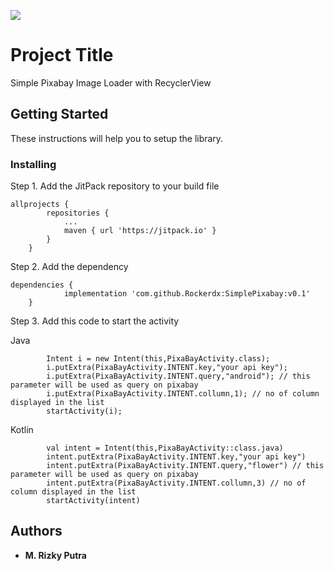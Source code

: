 [![](https://jitpack.io/v/Rockerdx/SimplePixabay.svg)](https://jitpack.io/#Rockerdx/SimplePixabay)

# Project Title

Simple Pixabay Image Loader with RecyclerView

## Getting Started

These instructions will help you to setup the library.

### Installing

Step 1. Add the JitPack repository to your build file

```
allprojects {
		repositories {
			...
			maven { url 'https://jitpack.io' }
		}
	}
```

Step 2. Add the dependency

```
dependencies {
	        implementation 'com.github.Rockerdx:SimplePixabay:v0.1'
	}
```
Step 3. Add this code to start the activity

Java
```
        Intent i = new Intent(this,PixaBayActivity.class);
        i.putExtra(PixaBayActivity.INTENT.key,"your api key");
        i.putExtra(PixaBayActivity.INTENT.query,"android"); // this parameter will be used as query on pixabay
        i.putExtra(PixaBayActivity.INTENT.collumn,1); // no of column displayed in the list
        startActivity(i);
```
Kotlin
```
        val intent = Intent(this,PixaBayActivity::class.java)
        intent.putExtra(PixaBayActivity.INTENT.key,"your api key")
        intent.putExtra(PixaBayActivity.INTENT.query,"flower") // this parameter will be used as query on pixabay
        intent.putExtra(PixaBayActivity.INTENT.collumn,3) // no of column displayed in the list
        startActivity(intent)
```

## Authors

* **M. Rizky Putra**
